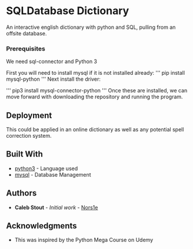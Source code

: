 # SQLDatabase Dictionary
An interactive english dictionary with python and SQL, pulling from an offsite database.
### Prerequisites
We need sql-connector and Python 3

First you will need to install mysql if it is not installed already:
'''
pip install mysql-python
'''
Next install the driver:

'''
pip3 install mysql-connector-python
'''
Once these are installed, we can move forward with downloading the repository and running the program.

## Deployment

This could be applied in an online dictionary as well as any potential spell correction system.

## Built With

* [python3](https://www.python.org) - Language used
* [mysql](https://www.mysql.com/) - Database Management


## Authors

* **Caleb Stout** - *Initial work* - [Nors1e](https://github.com/Nors1e)


## Acknowledgments

* This was inspired by the Python Mega Course on Udemy

